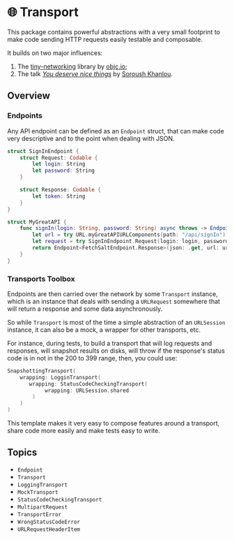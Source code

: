 # 🌐 Transport

This package contains powerful abstractions with a very small footprint to make
code sending HTTP requests easily testable and composable.

It builds on two major influences:

1. The [tiny-networking][1] library by [objc.io][2];
1. The talk [_You deserve nice things_][3] by [Soroush Khanlou][4].

## Overview

### Endpoints

Any API endpoint can be defined as an `Endpoint` struct, that can make code very
descriptive and to the point when dealing with JSON.

```swift
struct SignInEndpoint {
    struct Request: Codable {
        let login: String
        let password: String
    }

    struct Response: Codable {
        let token: String
    }
}

struct MyGreatAPI {
    func signIn(login: String, password: String) async throws -> Endpoint<SignInEndpoint.Response> {
        let url = try URL.myGreatAPIURLComponents(path: "/api/signIn")
        let request = try SignInEndpoint.Request(login: login, password: password)
        return Endpoint<FetchSaltEndpoint.Response>(json: .get, url: url, body: body)
    }
}
```

### Transports Toolbox

Endpoints are then carried over the network by some `Transport` instance, which
is an instance that deals with sending a `URLRequest` somewhere that will return
a response and some data asynchronously.

So while `Transport` is most of the time a simple abstraction of an `URLSession`
instance, it can also be a mock, a wrapper for other transports, etc.

For instance, during tests, to build a transport that will log requests and
responses, will snapshot results on disks, will throw if the response's status
code is in not in the 200 to 399 range, then, you could use:

```swift
SnapshottingTransport(
    wrapping: LogginTransport(
       wrapping: StatusCodeCheckingTransport(
            wrapping: URLSession.shared
        )
    )
)
```

This template makes it very easy to compose features around a transport, share
code more easily and make tests easy to write.

## Topics

- `Endpoint`
- `Transport`
- `LoggingTransport`
- `MockTransport`
- `StatusCodeCheckingTransport`
- `MultipartRequest`
- `TransportError`
- `WrongStatusCodeError`
- `URLRequestHeaderItem`

[1]: https://github.com/objcio/tiny-networking
[2]: https://www.objc.io/
[3]: https://www.youtube.com/watch?v=CTZOjl6_NuY
[4]: https://www.khanlou.com/
